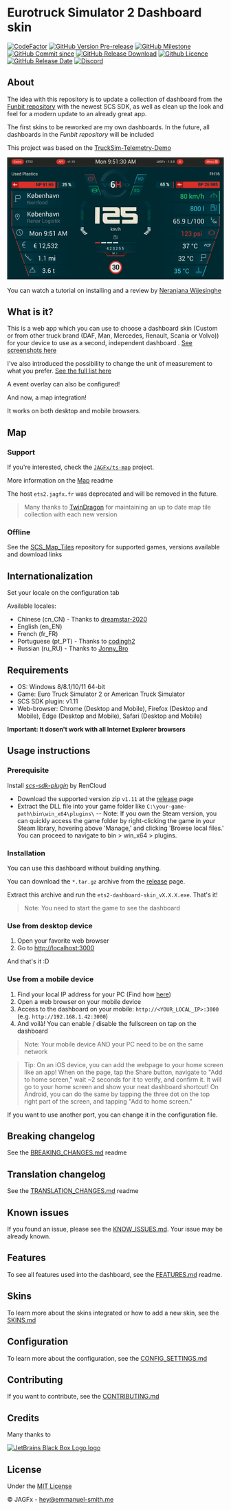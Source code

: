 # Eurotruck Simulator 2 Dashboard skin

[![CodeFactor](https://www.codefactor.io/repository/github/jagfx/ets2-dashboard-skin/badge)](https://www.codefactor.io/repository/github/jagfx/ets2-dashboard-skin/overview)
[![GitHub Version Pre-release](https://img.shields.io/github/v/release/JAGFx/ets2-dashboard-skin?include_prereleases&style=flat-square)](https://github.com/JAGFx/ets2-dashboard-skin/releases)
[![GitHub Milestone](https://img.shields.io/github/milestones/progress/JAGFx/ets2-dashboard-skin/9?style=flat-square)](https://github.com/JAGFx/ets2-dashboard-skin/issues?q=is%3Aopen+is%3Aissue+milestone%3A1.7)
[![GitHub Commit since](https://img.shields.io/github/commits-since/JAGFx/ets2-dashboard-skin/v1.7.0?style=flat-square)](https://github.com/JAGFx/ets2-dashboard-skin/releases)
[![GitHub Release Download](https://img.shields.io/github/downloads/JAGFx/ets2-dashboard-skin/total?style=flat-square)](https://github.com/JAGFx/ets2-dashboard-skin/releases/latest)
[![Github Licence](https://img.shields.io/github/license/JAGFx/ets2-dashboard-skin?style=flat-square)](https://github.com/JAGFx/ets2-dashboard-skin/blob/master/README.md)
[![GitHub Release Date](https://img.shields.io/github/release-date-pre/JAGFx/ets2-dashboard-skin?style=flat-square)](https://github.com/JAGFx/ets2-dashboard-skin/releases/latest)
[![Discord](https://img.shields.io/discord/764915323693826059.svg?label=&logo=discord&logoColor=ffffff&color=7389D8&labelColor=6A7EC2)](https://discord.gg/8abqrEeFxF)

## About

The idea with this repository is to update a collection of dashboard from
the [Funbit repository](https://github.com/Funbit/ets2-telemetry-server) with the newest SCS SDK, as well as clean up
the look and feel for a modern update to an already great app.

The first skins to be reworked are my own dashboards. In the future, all dashboards in the *Funbit repository* will be
included

This project was based on the [TruckSim-Telemetry-Demo](https://github.com/kniffen/TruckSim-Telemetry-Demo)

![Screenshot](doc/screens/demo.gif)

You can watch a tutorial on installing and a review
by [Neranjana Wijesinghe](https://www.youtube.com/playlist?list=PLJONr1a8YX5Tyw-i49yk2jYTAFJJ5h7fw)

## What is it?

This is a web app which you can use to choose a dashboard skin (Custom or from other truck brand (DAF, Man, Mercedes,
Renault, Scania or Volvo)) for your device to use as a second, independent dashboard
. [See screenshots here](https://github.com/JAGFx/ets2-dashboard-skin/blob/master/doc/SKINS.md)

I've also introduced the possibility to change the unit of measurement to what you
prefer. [See the full list here](https://github.com/JAGFx/ets2-dashboard-skin/blob/master/doc/CONFIG_SETTINGS.md)

A event overlay can also be configured!

And now, a map integration!

It works on both desktop and mobile browsers.

## Map

### Support

If you're interested, check the [`JAGFx/ts-map`](https://github.com/JAGFx/ts-map) project.

More information on the [Map](./doc/MAP.md) readme

The host `ets2.jagfx.fr` was deprecated and will be removed in the future.

> Many thanks to [TwinDragon](https://github.com/TwinDragon) for maintaining an up to date map tile collection with each new version

### Offline

See the [SCS_Map_Tiles](https://github.com/TwinDragon/SCS_Map_Tiles#supported-maps) repository for supported games,
versions available and download links

## Internationalization

Set your locale on the configuration tab

Available locales:

- Chinese (cn_CN) - Thanks to [dreamstar-2020](https://github.com/dreamstar-2020)
- English (en_EN)
- French (fr_FR)
- Portuguese (pt_PT) - Thanks to [codingh2](https://github.com/codingh2) 
- Russian (ru_RU) - Thanks to [Jonny_Bro](https://github.com/JonnyBro)

## Requirements

- OS: Windows 8/8.1/10/11 64-bit
- Game: Euro Truck Simulator 2 or American Truck Simulator
- SCS SDK plugin: v1.11
- Web-browser: Chrome (Desktop and Mobile), Firefox (Desktop and Mobile), Edge (Desktop and Mobile), Safari (Desktop and
  Mobile)

**Important: It dosen't work with all Internet Explorer browsers**

## Usage instructions

### Prerequisite

Install *[scs-sdk-plugin](https://github.com/RenCloud/scs-sdk-plugin)* by RenCloud

- Download the supported version zip `v1.11` at
  the [release](https://github.com/RenCloud/scs-sdk-plugin/releases/download/V.1.11/release_v_1_11.zip) page
- Extract the DLL file into your game folder like `C:\your-game-path\bin\win_x64\plugins\`
  -- Note: If you own the Steam version, you can quickly access the game folder by right-clicking the game in your Steam
  library, hovering above 'Manage,' and clicking 'Browse local files.' You can proceed to navigate to bin > win_x64 >
  plugins.

### Installation

You can use this dashboard without building anything.

You can download the `*.tar.gz` archive from the [release](https://github.com/JAGFx/ets2-dashboard-skin/releases/latest)
page.

Extract this archive and run the `ets2-dashboard-skin_vX.X.X.exe`. That's it!

> Note: You need to start the game to see the dashboard

### Use from desktop device

1. Open your favorite web browser
2. Go to [http://localhost:3000](http://localhost:3000)

And that's it :D

### Use from a mobile device

1. Find your local IP address for your PC (Find
   how [here](https://www.whatismybrowser.com/detect/what-is-my-local-ip-address))
2. Open a web browser on your mobile device
3. Access to the dashboard on your mobile: `http://<YOUR_LOCAL_IP>:3000` (e.g. `http://192.168.1.42:3000`)
4. And voilà! You can enable / disable the fullscreen on tap on the dashboard

> Note: Your mobile device AND your PC need to be on the same network

> Tip: On an iOS device, you can add the webpage to your home screen like an app! When on the page, tap the Share button, navigate to "Add to home screen," wait ~2 seconds for it to verify, and confirm it. It will go to your home screen and show your neat dashboard shortcut! On Android, you can do the same by tapping the three dot on the top right part of the screen, and tapping "Add to home screen."

If you want to use another port, you can change it in the configuration file.

## Breaking changelog

See the [BREAKING_CHANGES.md](doc/BREAKING_CHANGES.md) readme

## Translation changelog

See the [TRANSLATION_CHANGES.md](doc/TRANSLATION_CHANGES.md) readme

## Known issues

If you found an issue, please see the [KNOW_ISSUES.md](doc/KNOW_ISSUES.md). Your issue may be already known.

## Features

To see all features used into the dashboard, see the [FEATURES.md](doc/FEATURES.md) readme.

## Skins

To learn more about the skins integrated or how to add a new skin, see the [SKINS.md](doc/SKINS.md)

## Configuration

To learn more about the configuration, see the [CONFIG_SETTINGS.md](doc/CONFIG_SETTINGS.md)

## Contributing

If you want to contribute, see the [CONTRIBUTING.md](CONTRIBUTING.md)

## Credits

Many thanks to

[![JetBrains Black Box Logo logo](https://resources.jetbrains.com/storage/products/company/brand/logos/jb_square.svg)](https://www.jetbrains.com/?from=EurotruckSimulator2Dashboardskin)

## License

Under the [MIT License](LICENSE)

© JAGFx - hey@emmanuel-smith.me
